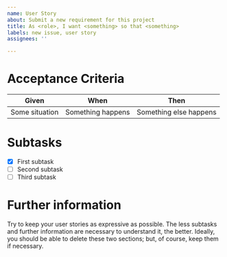 ```yaml
---
name: User Story
about: Submit a new requirement for this project
title: As <role>, I want <something> so that <something>
labels: new issue, user story
assignees: ''

---
```


# Acceptance Criteria

|     Given      |       When        |          Then          |
| :------------: | :---------------: | :--------------------: |
| Some situation | Something happens | Something else happens |

# Subtasks
- [x] First subtask
- [ ] Second subtask
- [ ] Third subtask

# Further information
Try to keep your user stories as expressive as possible. The less subtasks and further information are necessary to understand it, the better. Ideally, you should be able to delete these two sections; but, of course, keep them if necessary.
